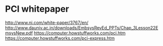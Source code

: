# PCI whitepaper

http://www.ni.com/white-paper/3767/en/
http://www.dauniv.ac.in/downloads/EmbsysRevEd_PPTs/Chap_3Lesson22EmsysNew.pdf
https://computer.howstuffworks.com/pci.htm
https://computer.howstuffworks.com/pci-express.htm


